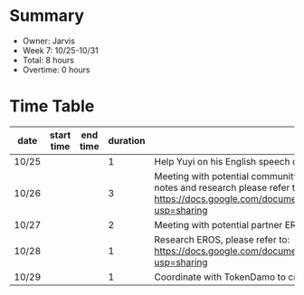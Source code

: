 # Summary
  * Owner: Jarvis
  * Week 7: 10/25-10/31
  * Total: 8 hours
  * Overtime: 0 hours

  # Time Table
  | date  | start time  | end time | duration  |  note |
  |---|---|---|---|---|
  | 10/25  |   |   | 1  | Help Yuyi on his English speech draft for wanxiang Blockchain Event |
  | 10/26  |   |   | 3  | Meeting with potential community promotion partner TokenDamo, do the project research, meeting notes and research please refer to: https://docs.google.com/document/d/1CL3ak07srPLm2fMTIIMOUNMMqy6yf7kBdTcGdz1EsZM/edit?usp=sharing |
  | 10/27  |   |   | 2  | Meeting with potential partner EROS and negotiate partnership plan |
  | 10/28  |   |   | 1  | Research EROS, please refer to: https://docs.google.com/document/d/1OSJcJWVBl6ZJGr8A5RD9XL--h-Yi1ann_cyMc_mUb4Y/edit?usp=sharing |
  | 10/29  |   |   | 1  | Coordinate with TokenDamo to create the drafted partnership proposal  |
